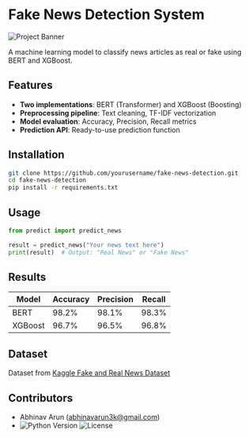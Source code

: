 # Fake News Detection System

![Project Banner](https://via.placeholder.com/800x200?text=Fake+News+Detection+with+ML)

A machine learning model to classify news articles as real or fake using BERT and XGBoost.

## Features
- **Two implementations**: BERT (Transformer) and XGBoost (Boosting)
- **Preprocessing pipeline**: Text cleaning, TF-IDF vectorization
- **Model evaluation**: Accuracy, Precision, Recall metrics
- **Prediction API**: Ready-to-use prediction function

## Installation
```bash
git clone https://github.com/yourusername/fake-news-detection.git
cd fake-news-detection
pip install -r requirements.txt
```

## Usage
```python
from predict import predict_news

result = predict_news("Your news text here")
print(result)  # Output: "Real News" or "Fake News"
```

## Results
| Model       | Accuracy | Precision | Recall |
|-------------|----------|-----------|--------|
| BERT        | 98.2%    | 98.1%     | 98.3%  |
| XGBoost     | 96.7%    | 96.5%     | 96.8%  |

## Dataset
Dataset from [Kaggle Fake and Real News Dataset](https://www.kaggle.com/datasets/clmentbisaillon/fake-and-real-news-dataset)

## Contributors
- Abhinav Arun (abhinavarun3k@gmail.com)
- ![Python Version](https://img.shields.io/badge/python-3.8%2B-blue)
![License](https://img.shields.io/badge/license-MIT-green)
